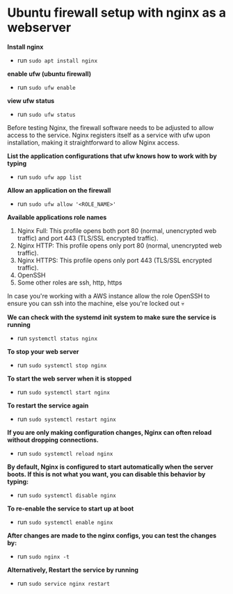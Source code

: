 # Ubuntu firewall setup with nginx as a webserver

**Install nginx**

- run `sudo apt install nginx`

**enable ufw (ubuntu firewall)**

- run `sudo ufw enable`

**view ufw status**

- run `sudo ufw status`

Before testing Nginx, the firewall software needs to be adjusted to allow access to the service. Nginx registers itself as a service with ufw upon installation, making it straightforward to allow Nginx access.

**List the application configurations that ufw knows how to work with by typing**

- run `sudo ufw app list`

**Allow an application on the firewall**

- run `sudo ufw allow '<ROLE_NAME>'`

**Available applications role names**

1. Nginx Full: This profile opens both port 80 (normal, unencrypted web traffic) and port 443 (TLS/SSL encrypted traffic).
2. Nginx HTTP: This profile opens only port 80 (normal, unencrypted web traffic).
3. Nginx HTTPS: This profile opens only port 443 (TLS/SSL encrypted traffic).
4. OpenSSH
5. Some other roles are ssh, http, https

In case you're working with a AWS instance allow the role OpenSSH to ensure you can ssh into the machine, else you're locked out 💀

**We can check with the systemd init system to make sure the service is running**

- run `systemctl status nginx`

**To stop your web server**

- run `sudo systemctl stop nginx`

**To start the web server when it is stopped**

- run `sudo systemctl start nginx`

**To restart the service again**

- run `sudo systemctl restart nginx`

**If you are only making configuration changes, Nginx can often reload without dropping connections.**

- run `sudo systemctl reload nginx`

**By default, Nginx is configured to start automatically when the server boots. If this is not what you want, you can disable this behavior by typing:**

- run `sudo systemctl disable nginx`

**To re-enable the service to start up at boot**

- run `sudo systemctl enable nginx`

**After changes are made to the nginx configs, you can test the changes by:**

- run `sudo nginx -t`

**Alternatively, Restart the service by running**

- run `sudo service nginx restart`
